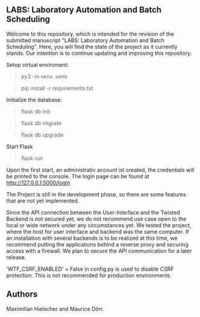 ## LABS: Laboratory Automation and Batch Scheduling 
Welcome to this repository, which is intended for the revision of the submitted manuscript "LABS: Laboratory Automation and Batch Scheduling". Here, you will find the state of the project as it currently stands. Our intention is to continue updating and improving this repository.

Setup virtual enviroment: 
 > py3 -m venv .venv

 > pip install -r requirements.txt

Initialize the database:
 > flask db init

 > flask db migrate

 > flask db upgrade

 Start Flask

 > flask run

Upon the first start, an administrativ account ist created, the credentials will be printed to the console.
The login page can be found at http://127.0.0.1:5000/login


The Project is still in the development phase, so there are some features that are not yet implemented. 

Since the API connection between the User-Interface and the Twisted Backend is not secured yet, we do not recommend use case open to the local or wide network under any circumstances yet. 
We tested the project, where the host for user interface and backend was the same computer. 
If an installation with several backends is to be realized at this time, we recommend putting the applications behind a reverse proxy and securing access with a firewall. 
We plan to secure the API communication for a later release. 

'WTF_CSRF_ENABLED' = False in config.py is used to disable CSRF protection. This is not recommended for production environments. 

## Authors
Maximilian Hielscher and Maurice Dörr.
